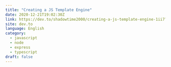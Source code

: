 ```yaml
---
title: "Creating a JS Template Engine"
date: 2020-12-21T19:02:30Z
link: https://dev.to/shadowtime2000/creating-a-js-template-engine-1ii7?utm_medium=RSS&utm_source=news.12bit.vn
site: dev.to
language: English
category:
  - javascript
  - node
  - express
  - typescript
draft: false
---
```

